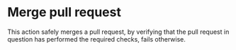 # Merge pull request

This action safely merges a pull request, by verifying that the pull request in question has performed the required checks, fails otherwise.